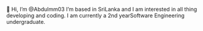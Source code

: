   👋 Hi, I’m @Abdulmm03
  I’m based in SriLanka and I am interested in all thing developing and coding. 
  I am currently a 2nd yearSoftware Engineering undergraduate.

